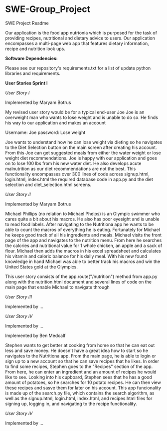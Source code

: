 # SWE-Group_Project

SWE Project Readme  

Our application is the food app nutrionia which is purposed for the task of providing recipes, nutritional and dietary advice to users. Our application encompasses a multi-page web app that features dietary information, recipe and nutrition look ups. 

<strong> Software Dependencies: </strong>

Please see our repository's requirements.txt for a list of update python libraries and requirements. 

<strong> User Stories Sprint I </strong>

<em> User Story I </em>

Implemented by Maryam Botrus

My revised user story would be for a typical end-user Joe 
Joe is an overweight man who wants to lose weight and is unable to do so. He finds his way to our application and makes an account

Username: Joe password: Lose weight

Joe wants to understand how he can lose weight via dieting so he navigates to the Diet Selection button on the main screen after creating his account.
From this Joe can get suggested meals from either the water weight or lose weight diet recommendations.
Joe is happy with our application and goes on to lose 100 lbs from his new water diet. He also develops acute malnutrition as our diet recommendations are not the best.
This functionality encompasses over 300 lines of code across signup.html, login.html, index.html the required database code in app.py and the diet selection and diet_selection.html screens.

<em> User Story II </em>

Implemented by Maryam Botrus

Michael Phillips (no relation to Michael Phelps) is an Olympic swimmer who cares quite a bit about his macros. He also has poor eyesight and is unable to read food labels. After navigating to the Nutritiona app he wants to be able to count the macros of everything he is eating. Fortunately for Michael he keeps good track of all his ingredients and meals.
Michael visits the front page of the app and navigates to the nutrition menu. From here he searches the calories and nutritional value for 1 whole chicken, an apple and a sack of flour.
Michael then adds the macros in his excel spreadsheet and calculates his vitamin and caloric balance for his daily meal.
With his new found knowledge in hand Michael was able to better track his macros and win the United States gold at the Olympics.

This user story consists of the app.route("/nutrition") method from app.py along with the nutrition.html document and several lines of code on the main page that enable Michael to navigate through

<em> User Story III </em>

Implemented by ...

<em> User Story IV </em>

Implemented by ...

Implemented by Ben Medcalf

Stephen wants to get better at cooking from home so that he can eat out less and save money. He doesn't have a great idea how to start so he navigates to the Nutritiona app. From the main page, he is able to login or sign up to a new account so that he can save recipes that he likes. In order to find some recipes, Stephen goes to the "Recipes" section of the app. From here, he can enter an ingredient and an amount of recipes he would like to see. 
Looking into his cupboard, Stephen sees that he has a good amount of potatoes, so he searches for 10 potato recipes. He can then view these recipes and sasve them for later on his account.
This app funcionality is made up of the search.py file, which contains the search algorithm, as well as the signup.html, login.html, index.html, and recipes.html files for signing up, logging in, and navigating to the recipe functionality.

<em> User Story IV </em>

Implemented by ...
